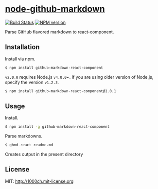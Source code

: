 # [node-github-markdown](https://npmjs.org/package/github-markdown-react-component)

[![Build Status](https://travis-ci.org/1000ch/node-github-markdown.svg?branch=master)](https://travis-ci.org/1000ch/node-github-markdown-react-component)
[![NPM version](https://badge.fury.io/js/github-markdown.svg)](http://badge.fury.io/js/github-markdown-react-component)

Parse GitHub flavored markdown to react-component.

## Installation

Install via npm.

```bash
$ npm install github-markdown-react-component
```

`v2.0.0` requires Node.js `v4.0.0`~. If you are using older version of Node.js, specify the version `v1.2.3`.

```bash
$ npm install github-markdown-react-component@1.0.1
```

## Usage

Install.

```sh
$ npm install -g github-markdown-react-component
```

Parse markdowns.

```sh
$ ghmd-react readme.md
```

Creates output in the present directory 

## License

MIT: http://1000ch.mit-license.org
